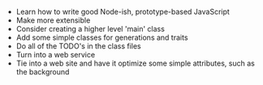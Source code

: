 * Learn how to write good Node-ish, prototype-based JavaScript
* Make more extensible
* Consider creating a higher level 'main' class
* Add some simple classes for generations and traits
* Do all of the TODO's in the class files
* Turn into a web service
* Tie into a web site and have it optimize some simple attributes, such as the background

